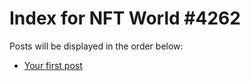 # Index for NFT World #4262
Posts will be displayed in the order below:

- [Your first post](./001-first.md)


